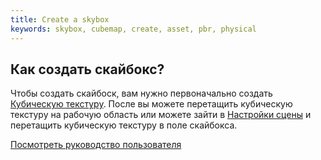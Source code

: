 ```yaml
---
title: Create a skybox
keywords: skybox, cubemap, create, asset, pbr, physical
---
```


## Как создать скайбокс?

Чтобы создать скайбоск, вам нужно первоначально создать  <a href="http://developer.playcanvas.com/ru/user-manual/assets/cubemaps/" target="_blank">Кубическую текстуру</a>. После вы можете перетащить кубическую текстуру на рабочую область или можете зайти в <a href="http://developer.playcanvas.com/ru/user-manual/designer/settings/#skybox" target="_blank">Настройки сцены</a> и перетащить кубическую текстуру в поле скайбокса.

<a class="docs" href="http://developer.playcanvas.com/ru/user-manual/designer/settings/#skybox" target="_blank">Посмотреть руководство пользователя</a>

